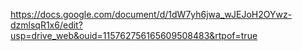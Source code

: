 https://docs.google.com/document/d/1dW7yh6jwa_wJEJoH2OYwz-dzmlsqR1x6/edit?usp=drive_web&ouid=115762756165609508483&rtpof=true
